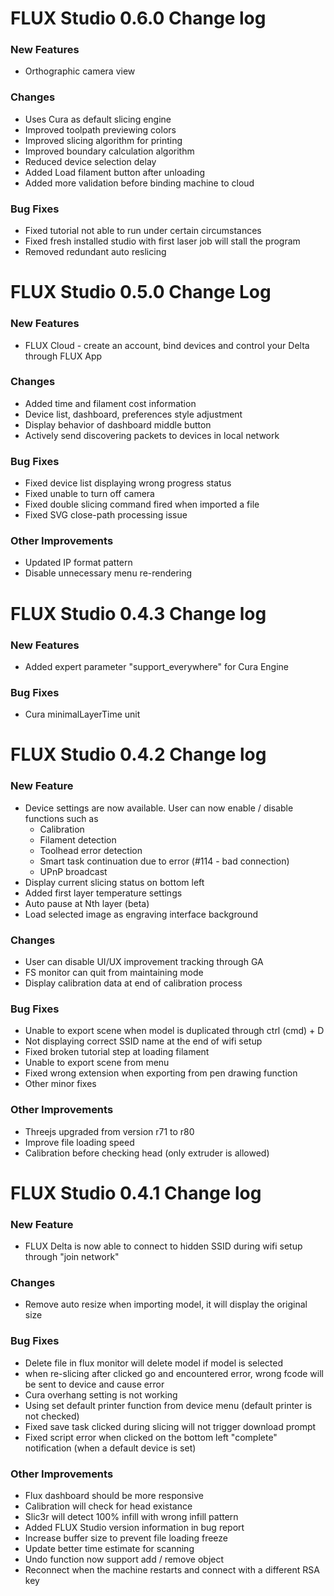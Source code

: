 # FLUX Studio 0.6.0 Change log

### New Features

- Orthographic camera view

### Changes

- Uses Cura as default slicing engine
- Improved toolpath previewing colors
- Improved slicing algorithm for printing
- Improved boundary calculation algorithm
- Reduced device selection delay
- Added Load filament button after unloading
- Added more validation before binding machine to cloud

### Bug Fixes

- Fixed tutorial not able to run under certain circumstances
- Fixed fresh installed studio with first laser job will stall the program
- Removed redundant auto reslicing



# FLUX Studio 0.5.0 Change Log

### New Features

- FLUX Cloud - create an account, bind devices and control your Delta through FLUX App

### Changes

- Added time and filament cost information
- Device list, dashboard, preferences style adjustment
- Display behavior of dashboard middle button
- Actively send discovering packets to devices in local network

### Bug Fixes

- Fixed device list displaying wrong progress status
- Fixed unable to turn off camera
- Fixed double slicing command fired when imported a file
- Fixed SVG close-path processing issue

### Other Improvements

- Updated IP format pattern
- Disable unnecessary menu re-rendering

# FLUX Studio 0.4.3 Change log

### New Features
- Added expert parameter "support_everywhere" for Cura Engine

### Bug Fixes
- Cura minimalLayerTime unit

# FLUX Studio 0.4.2 Change log

### New Feature

- Device settings are now available. User can now enable / disable functions such as
  - Calibration
  - Filament detection
  - Toolhead error detection
  - Smart task continuation due to error (#114 - bad connection)
  - UPnP broadcast
- Display current slicing status on bottom left
- Added first layer temperature settings
- Auto pause at Nth layer (beta)
- Load selected image as engraving interface background

### Changes

- User can disable UI/UX improvement tracking through GA
- FS monitor can quit from maintaining mode
- Display calibration data at end of calibration process

### Bug Fixes

- Unable to export scene when model is duplicated through ctrl (cmd) + D
- Not displaying correct SSID name at the end of wifi setup
- Fixed broken tutorial step at loading filament
- Unable to export scene from menu
- Fixed wrong extension when exporting from pen drawing function
- Other minor fixes

### Other Improvements

- Threejs upgraded from version r71 to r80
- Improve file loading speed
- Calibration before checking head (only extruder is allowed)


# FLUX Studio 0.4.1 Change log

### New Feature

- FLUX Delta is now able to connect to hidden SSID during wifi setup through "join network"

### Changes
- Remove auto resize when importing model, it will display the original size


### Bug Fixes
- Delete file in flux monitor will delete model if model is selected
- when re-slicing after clicked go and encountered error, wrong fcode will be sent to device and cause error
- Cura overhang setting is not working
- Using set default printer function from device menu (default printer is not checked)
- Fixed save task clicked during slicing will not trigger download prompt
- Fixed script error when clicked on the bottom left "complete" notification (when a default device is set)


### Other Improvements
- Flux dashboard should be more responsive
- Calibration will check for head existance
- Slic3r will detect 100% infill with wrong infill pattern
- Added FLUX Studio version information in bug report
- Increase buffer size to prevent file loading freeze
- Update better time estimate for scanning
- Undo function now support add / remove object
- Reconnect when the machine restarts and connect with a different RSA key
